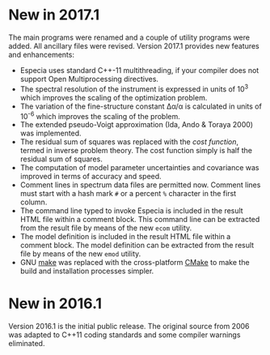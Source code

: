 # New in 2017.1

The main programs were renamed and a couple of utility programs were
added. All ancillary files were revised. Version 2017.1 provides new
features and enhancements:

* Especia uses standard C++-11 multithreading, if your compiler does
not support Open Multiprocessing directives.
* The spectral resolution of the instrument is expressed in units of
10<sup>3</sup> which improves the scaling of the optimization problem.
* The variation of the fine-structure constant Δα/α is calculated in
units of 10<sup>-6</sup> which improves the scaling of the problem.
* The extended pseudo-Voigt approximation (Ida, Ando &
Toraya 2000) was implemented.
* The residual sum of squares was replaced with the *cost function*,
termed in inverse problem theory. The cost function simply is half the
residual sum of squares.
* The computation of model parameter uncertainties and covariance was
improved in terms of accuracy and speed.
* Comment lines in spectrum data files are permitted now. Comment lines
must start with a hash mark `#` or a percent `%` character in the first
column.
* The command line typed to invoke Especia is included in the result HTML
file within a comment block. This command line can be extracted from the
result file by means of the new `ecom` utility.
* The model definition is included in the result HTML file within a comment
block. The model definition can be extracted from the result file by means
of the new `emod` utility.
* GNU [make](https://www.gnu.org/software/make/) was replaced with the
cross-platform [CMake](https://cmake.org) to make the build and installation
processes simpler.

# New in 2016.1

Version 2016.1 is the initial public release. The original source from 2006
was adapted to C++11 coding standards and some compiler warnings eliminated.

